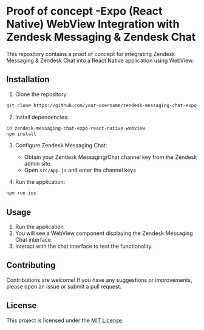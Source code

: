 # Proof of concept -Expo (React Native) WebView Integration with Zendesk Messaging & Zendesk Chat

This repository contains a proof of concept for integrating Zendesk Messaging & Zendesk Chat into a React Native application using WebView.

## Installation

1. Clone the repository:

```bash
git clone https://github.com/your-username/zendesk-messaging-chat-expo-react-native-webview.git
```

2. Install dependencies:

```bash
cd zendesk-messaging-chat-expo-react-native-webview
npm install
```

3. Configure Zendesk Messaging Chat:

   - Obtain your Zendesk Messaging/Chat channel key from the Zendesk admin site.
   - Open `src/App.js` and enter the channel keys
4. Run the application:

```bash
npm run ios
```

## Usage

1. Run the application
2. You will see a WebView component displaying the Zendesk Messaging Chat interface.
3. Interact with the chat interface to test the functionality.

## Contributing

Contributions are welcome! If you have any suggestions or improvements, please open an issue or submit a pull request.

## License

This project is licensed under the [MIT License](LICENSE).
